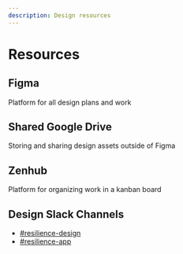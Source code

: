 ```yaml
---
description: Design resources
---
```


# Resources

## Figma

Platform for all design plans and work

## Shared Google Drive

Storing and sharing design assets outside of Figma

## Zenhub

Platform for organizing work in a kanban board

## Design Slack Channels

* [\#resilience-design](https://mutualaidworld.slack.com/archives/C010PH9MAFL)
* [\#resilience-app](https://mutualaidworld.slack.com/archives/C010VC3EN2G)


